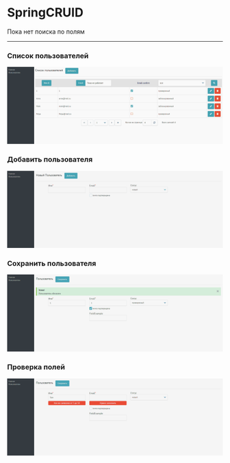 # SpringCRUID

Пока нет поиска по полям 

- - - -

### Список пользователей ###
![alt text](https://github.com/Vstorm777/SpringCRUID/blob/master/screen1.png)

### Добавить пользователя ### 
![alt text](https://github.com/Vstorm777/SpringCRUID/blob/master/screen2.png)

### Сохранить пользователя ### 
![alt text](https://github.com/Vstorm777/SpringCRUID/blob/master/screen3.png)

### Проверка полей ### 
![alt text](https://github.com/Vstorm777/SpringCRUID/blob/master/screen4.png)